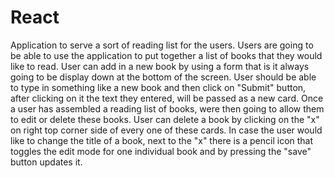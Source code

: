 # React
Application to serve a sort of reading list for the users. Users are going to be able to use the application to put together a list of books that they would like to read. 
User can add in a new book by using a form that is it always going to be display down at the bottom of the screen. User should be able to type in something like a new book 
and then click on "Submit" button, after clicking on it the text they entered, will be passed as a new card. Once a user has assembled a reading list of books, were then going 
to allow them to edit or delete these books. User can delete a book by clicking on the "x" on right top corner side of every one of these cards. In case the user would like 
to change the title of a book, next to the "x" there is a pencil icon that toggles the edit mode for one individual book and by pressing the "save" button updates it. 
